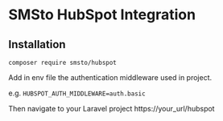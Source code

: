 # SMSto HubSpot Integration

## Installation

`composer require smsto/hubspot`

Add in env file the authentication middleware used in project.

e.g. `HUBSPOT_AUTH_MIDDLEWARE=auth.basic`

Then navigate to your Laravel project https://your_url/hubspot

